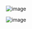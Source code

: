 






![image](https://github.com/user-attachments/assets/8772071d-2563-4eba-8326-cc69764631f2)


![image](https://github.com/user-attachments/assets/409ca020-405a-4c89-af53-6f6300605115)
